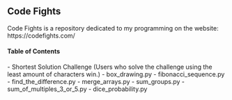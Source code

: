 <h2> Code Fights </h2>
Code Fights is a repository dedicated to my programming on the website: https://codefights.com/

<h4> Table of Contents </h4>
- Shortest Solution Challenge (Users who solve the challenge using the least amount of characters win.)
  - box_drawing.py
  - fibonacci_sequence.py
  - find_the_difference.py
  - merge_arrays.py
  - sum_groups.py
  - sum_of_multiples_3_or_5.py
  - dice_probability.py
